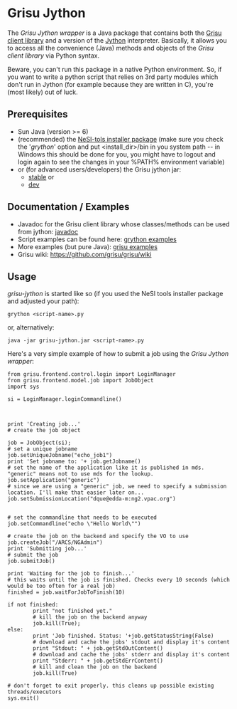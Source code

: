 Grisu Jython
===========

The *Grisu Jython wrapper* is a Java package that contains both the [Grisu client library](https://github.com/grisu/grisu/wiki/Grisu-client-library) and a version of the [Jython](http://jython.org/) interpreter. Basically, it allows you to access all the convenience (Java) methods and objects of the *Grisu client library* via Python syntax. 

Beware, you can't run this package in a native Python environment. So, if you want to write a python script that relies on 3rd party modules which don't run in Jython (for example because they are written in C), you're (most likely) out of luck.


Prerequisites
---------------------

* Sun Java (version >= 6)
* (recommended) the [NeSI-tols installer package](http://code.ceres.auckland.ac.nz/downloads/nesi/nesi-tools-installer.jar) (make sure you check the '*grython*' option and put <install_dir>/bin in you system path -- in Windows this should be done for you, you might have to logout and login again to see the changes in your %PATH% environment variable)
* or (for advanced users/developers) the Grisu jython jar:
  * [stable](http://code.ceres.auckland.ac.nz/stable-downloads/grisu-jython.jar) or
  * [dev](http://code.ceres.auckland.ac.nz/snapshot-downloads/grisu-jython-dev.jar)


Documentation / Examples
---------------------------

* Javadoc for the Grisu client library whose classes/methods can be used from jython: [javadoc](https://code.ceres.auckland.ac.nz/jenkins/job/Grisu-SNAPSHOT-Javadoc/javadoc/)
* Script examples can be found here: [grython examples](https://github.com/grisu/grisu-jython/tree/master/src/main/jython/examples)
* More examples (but pure Java): [grisu examples](https://github.com/grisu/examples)
* Grisu wiki: https://github.com/grisu/grisu/wiki

Usage
----------

*grisu-jython* is started like so (if you used the NeSI tools installer package and adjusted your path):

    grython <script-name>.py
	
or, alternatively:

    java -jar grisu-jython.jar <script-name>.py

Here's a very simple example of how to submit a job using the *Grisu Jython wrapper*:

    from grisu.frontend.control.login import LoginManager
    from grisu.frontend.model.job import JobObject
    import sys

    si = LoginManager.loginCommandline()

    

    print 'Creating job...'
    # create the job object

    job = JobObject(si);
    # set a unique jobname
    job.setUniqueJobname("echo_job1")
    print 'Set jobname to: '+ job.getJobname()
    # set the name of the application like it is published in mds. "generic" means not to use mds for the lookup.
    job.setApplication("generic")
    # since we are using a "generic" job, we need to specify a submission location. I'll make that easier later on...
    job.setSubmissionLocation("dque@edda-m:ng2.vpac.org")

    
    # set the commandline that needs to be executed
    job.setCommandline("echo \"Hello World\"")
    
    # create the job on the backend and specify the VO to use
    job.createJob("/ARCS/NGAdmin")
    print 'Submitting job...'
    # submit the job
    job.submitJob()
    
    print 'Waiting for the job to finish...'
    # this waits until the job is finished. Checks every 10 seconds (which would be too often for a real job)
    finished = job.waitForJobToFinish(10)
    
    if not finished:
            print "not finished yet."
            # kill the job on the backend anyway
            job.kill(True);
    else:
            print 'Job finished. Status: '+job.getStatusString(False)
            # download and cache the jobs' stdout and display it's content
            print "Stdout: " + job.getStdOutContent()
            # download and cache the jobs' stderr and display it's content
            print "Stderr: " + job.getStdErrContent()
            # kill and clean the job on the backend
            job.kill(True)
    
    # don't forget to exit properly. this cleans up possible existing threads/executors
    sys.exit()

